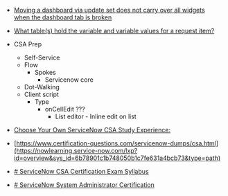 - [Moving a dashboard via update set does not carry over all widgets when the dashboard tab is broken](https://support.servicenow.com/kb?id=kb_article_view&sysparm_article=KB0761169)
- [What table(s) hold the variable and variable values for a request item?](https://community.servicenow.com/community?id=community_question&sys_id=003f5037dbcf23409540e15b8a9619ff)
- CSA Prep
	- Self-Service
	- Flow
		- Spokes
			- Servicenow core
	- Dot-Walking
	- Client script
		- Type
			- onCellEdit ???
				- List editor - Inline edit on list

- [Choose Your Own ServiceNow CSA Study Experience:](https://www.certification-questions.com/servicenow-dumps/csa.html)
- [https://www.certification-questions.com/servicenow-dumps/csa.html](https://nowlearning.service-now.com/lxp?id=overview&sys_id=6b78901c1b748050b1c7fe631a4bcb73&type=path)
- [# ServiceNow CSA Certification Exam Syllabus](https://www.processexam.com/servicenow/servicenow-csa-certification-exam-syllabus)
- [# ServiceNow System Administrator Certification](https://quizlet.com/24755951/servicenow-system-administrator-certification-flash-cards/)